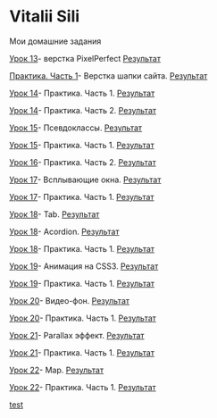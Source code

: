 # Vitalii Sili
Мои домашние задания

[Урок 13](https://github.com/rolisangor/rolisangor.github.io/tree/master/leson_13/)- верстка PixelPerfect [Результат](https://rolisangor.github.io/leson_13/)


[Практика. Часть 1](https://github.com/rolisangor/rolisangor.github.io/tree/master/Leson_14)- Верстка шапки сайта. [Результат](https://rolisangor.github.io/Leson_14/)


[Урок 14](https://github.com/rolisangor/rolisangor.github.io/tree/master/fonts-viewer)- Практика. Часть 1. [Результат](https://rolisangor.github.io/fonts-viewer/)


[Урок 14](https://github.com/rolisangor/rolisangor.github.io/tree/master/Leson_14_practic_p2)- Практика. Часть 2. [Результат](https://rolisangor.github.io/Leson_14_practic_p2/)


[Урок 15](https://github.com/rolisangor/rolisangor.github.io/tree/master/Leson_15)- Псевдоклассы. [Результат](https://rolisangor.github.io/Leson_15/)


[Урок 15](https://github.com/rolisangor/rolisangor.github.io/tree/master/Leson_15_practic_p1)- Практика. Часть 1. [Результат](https://rolisangor.github.io/Leson_15_practic_p1/)


[Урок 16](https://github.com/rolisangor/rolisangor.github.io/tree/master/Leson_16_practic_p2)- Практика. Часть 2. [Результат](https://rolisangor.github.io/Leson_16_practic_p2/)


[Урок 17](https://github.com/rolisangor/rolisangor.github.io/tree/master/Leson_17)- Всплывающие окна. [Результат](https://rolisangor.github.io/Leson_17/)


[Урок 17](https://github.com/rolisangor/rolisangor.github.io/tree/master/Leson_17_practic_p1)- Практика. Часть 1. [Результат](https://rolisangor.github.io/Leson_17_practic_p1/)


[Урок 18](https://github.com/rolisangor/rolisangor.github.io/tree/master/Leson_18)- Tab. [Результат](https://rolisangor.github.io/Leson_18/tab/)


[Урок 18](https://github.com/rolisangor/rolisangor.github.io/tree/master/Leson_18)- Acordion. [Результат](https://rolisangor.github.io/Leson_18/acordion/)


[Урок 18](https://github.com/rolisangor/rolisangor.github.io/tree/master/Leson_18_practic_p1)- Практика. Часть 1. [Результат](https://rolisangor.github.io/Leson_18_practic_p1/)


[Урок 19](https://github.com/rolisangor/rolisangor.github.io/tree/master/Leson_19)- Анимация на CSS3. [Результат](https://rolisangor.github.io/Leson_19/)


[Урок 19](https://github.com/rolisangor/rolisangor.github.io/tree/master/Leson_19_practic_p1)- Практика. Часть 1. [Результат](https://rolisangor.github.io/Leson_19_practic_p1/)


[Урок 20](https://github.com/rolisangor/rolisangor.github.io/tree/master/Leson_20)- Видео-фон. [Результат](https://rolisangor.github.io/Leson_20/)


[Урок 20](https://github.com/rolisangor/rolisangor.github.io/tree/master/Leson_20_practic_p1)- Практика. Часть 1. [Результат](https://rolisangor.github.io/Leson_20_practic_p1/)


[Урок 21](https://github.com/rolisangor/rolisangor.github.io/tree/master/Leson_21)- Parallax эффект. [Результат](https://rolisangor.github.io/Leson_21/)


[Урок 21](https://github.com/rolisangor/rolisangor.github.io/tree/master/Leson_21_practic_p1)- Практика. Часть 1. [Результат](https://rolisangor.github.io/Leson_21_practic_p1/)


[Урок 22](https://github.com/rolisangor/rolisangor.github.io/tree/master/Leson_22)- Map. [Результат](https://rolisangor.github.io/Leson_22/)


[Урок 22](https://github.com/rolisangor/rolisangor.github.io/tree/master/Leson_22_practic_p1)- Практика. Часть 1. [Результат](https://rolisangor.github.io/Leson_22_practic_p1/)

[test](https://github.com/rolisangor/java4.0/tree/master/lesson-2)
